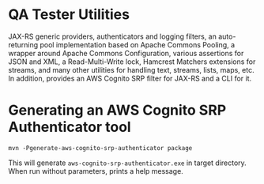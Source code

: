 QA Tester Utilities
===================

JAX-RS generic providers, authenticators and logging filters, an
auto-returning pool implementation based on Apache Commons Pooling, a
wrapper around Apache Commons Configuration, various assertions for JSON and
XML, a Read-Multi-Write lock, Hamcrest Matchers extensions for streams,
and many other utilities for handling text, streams, lists, maps, etc.
In addition, provides an AWS Cognito SRP filter for JAX-RS and a CLI for it.


Generating an AWS Cognito SRP Authenticator tool
================================================

```
mvn -Pgenerate-aws-cognito-srp-authenticator package
```

This will generate `aws-cognito-srp-authenticator.exe` in target directory. When
run without parameters, prints a help message.
